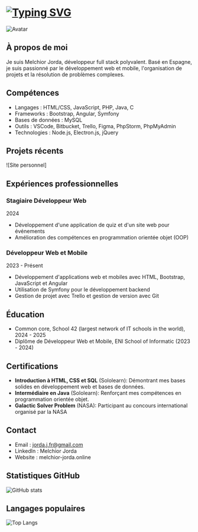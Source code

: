# [![Typing SVG](https://readme-typing-svg.demolab.com?font=Fira+Code&weight=800&size=40&duration=2000&pause=1000&center=true&vCenter=true&width=1000&height=100&lines=M-JORDA)](https://git.io/typing-svg)

![Avatar](https://developers.giphy.com/branch/master/static/api-512d36c09662682717108a38bbb5c57d.gif)

## À propos de moi

Je suis Melchior Jorda, développeur full stack polyvalent. Basé en Espagne, je suis passionné par le développement web et mobile, l'organisation de projets et la résolution de problèmes complexes.

## Compétences

- Langages : HTML/CSS, JavaScript, PHP, Java, C
- Frameworks : Bootstrap, Angular, Symfony
- Bases de données : MySQL
- Outils : VSCode, Bitbucket, Trello, Figma, PhpStorm, PhpMyAdmin
- Technologies : Node.js, Electron.js, jQuery

## Projets récents

![Site personnel]

## Expériences professionnelles

### Stagiaire Développeur Web
2024
- Développement d'une application de quiz et d'un site web pour événements
- Amélioration des compétences en programmation orientée objet (OOP)

### Développeur Web et Mobile
2023 - Présent
- Développement d'applications web et mobiles avec HTML, Bootstrap, JavaScript et Angular
- Utilisation de Symfony pour le développement backend
- Gestion de projet avec Trello et gestion de version avec Git

## Éducation

- Common core, School 42 (largest network of IT schools in the world), 2024 - 2025
- Diplôme de Développeur Web et Mobile, ENI School of Informatic (2023 - 2024)

## Certifications

- **Introduction à HTML, CSS et SQL** (Sololearn): Démontrant mes bases solides en développement web et bases de données.
- **Intermédiaire en Java** (Sololearn): Renforçant mes compétences en programmation orientée objet.
- **Galactic Solver Problem** (NASA): Participant au concours international organisé par la NASA

## Contact

- Email : jorda.j.fr@gmail.com
- LinkedIn : Melchior Jorda
- Website : melchior-jorda.online

## Statistiques GitHub

![GitHub stats](https://github-readme-stats.vercel.app/api?username=M-Jorda&show_icons=true&theme=radical)

## Langages populaires

![Top Langs](https://github-readme-stats.vercel.app/api/top-langs/?username=M-Jorda&layout=compact&theme=radical)
